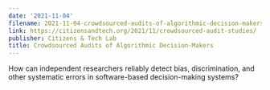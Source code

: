 ```yaml
---
date: '2021-11-04'
filename: 2021-11-04-crowdsourced-audits-of-algorithmic-decision-makers
link: https://citizensandtech.org/2021/11/crowdsourced-audit-studies/
publisher: Citizens & Tech Lab
title: Crowdsourced Audits of Algorithmic Decision-Makers
---
```


How can independent researchers reliably detect bias, discrimination, and other systematic errors in software-based decision-making systems?